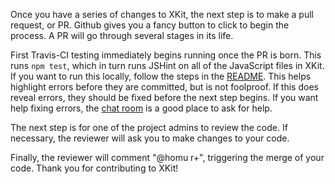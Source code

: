 Once you have a series of changes to XKit, the next step is to make a pull request, or PR. Github gives you a fancy button to click to begin the process. A PR will go through several stages in its life.

First Travis-CI testing immediately begins running once the PR is born. This runs `npm test`, which in turn runs JSHint on all of the JavaScript files in XKit. If you want to run this locally, follow the steps in the [README](https://github.com/new-xkit/XKit/blob/master/README.md). This helps highlight errors before they are committed, but is not foolproof. If this does reveal errors, they should be fixed before the next step begins. If you want help fixing errors, the [chat room](https://gitter.im/new-xkit/XKit) is a good place to ask for help.

The next step is for one of the project admins to review the code. If necessary, the reviewer will ask you to make changes to your code.

Finally, the reviewer will comment "@homu r+", triggering the merge of your code. Thank you for contributing to XKit!